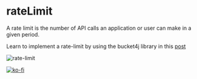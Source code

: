 # rateLimit
A rate limit is the number of API calls an application or user can make in a given period.

Learn to implement a rate-limit by using the bucket4j library in this [post](https://codersite.dev/rate-limit/)

![rate-limit](https://codersite.dev/assets/images/rateLimitAlgorithm.jpg)

[![ko-fi](https://ko-fi.com/img/githubbutton_sm.svg)](https://ko-fi.com/M4M4UE9UD)
